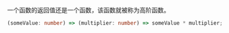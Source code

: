 一个函数的返回值还是一个函数，该函数就被称为高阶函数。

```typescript
(someValue: number) => (multiplier: number) => someValue * multiplier;
```

